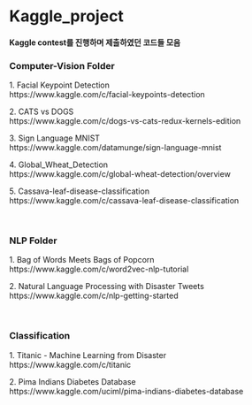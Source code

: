 # Kaggle_project

#### Kaggle contest를 진행하며 제출하였던 코드들 모음


<h3>Computer-Vision Folder</h3>
<p>1. Facial Keypoint Detection<br>
https://www.kaggle.com/c/facial-keypoints-detection</p>

<p>2. CATS vs DOGS<br>
https://www.kaggle.com/c/dogs-vs-cats-redux-kernels-edition</p>

<p>3. Sign Language MNIST<br>
https://www.kaggle.com/datamunge/sign-language-mnist</p>

<p>4. Global_Wheat_Detection<br>
https://www.kaggle.com/c/global-wheat-detection/overview</p>

<p>5. Cassava-leaf-disease-classification<br>
https://www.kaggle.com/c/cassava-leaf-disease-classification</p>


<br><h3>NLP Folder</h3>
<p>1. Bag of Words Meets Bags of Popcorn<br>
https://www.kaggle.com/c/word2vec-nlp-tutorial</p>
<p>2. Natural Language Processing with Disaster Tweets<br>
https://www.kaggle.com/c/nlp-getting-started</p>


<br><h3>Classification</h3>
<p>1. Titanic - Machine Learning from Disaster<br>
https://www.kaggle.com/c/titanic</p>
<p>2. Pima Indians Diabetes Database<br>
https://www.kaggle.com/uciml/pima-indians-diabetes-database</p>
